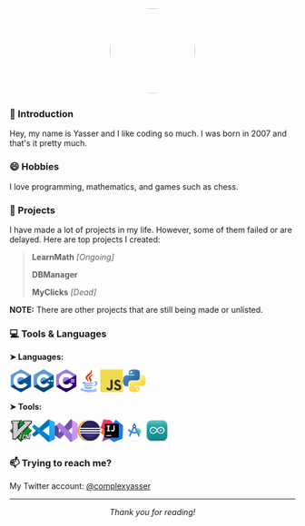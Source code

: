 <div align="center">
    <img style="border-radius: 50%;" src="https://avatars.githubusercontent.com/u/154368175?v=4" width="150px" height="150px">
</div>


### 👋 Introduction

Hey, my name is Yasser and I like coding so much. I was born in 2007 and that's it pretty much.

### 😄 Hobbies

I love programming, mathematics, and games such as chess.

### 📕 Projects

I have made a lot of projects in my life. However, some of them failed or are delayed. Here are top projects I created:
> **LearnMath** *[Ongoing]*
> 
> **DBManager**
> 
> **MyClicks** *[Dead]*

**NOTE:** There are other projects that are still being made or unlisted. 

### 💻 Tools & Languages

**➤ Languages:**

[<img align="left" alt="C" height="40px" width="40px" src="./assets/icons/c.png" />](#)

[<img align="left" alt="C++" height="40px" width="40px" src="./assets/icons/cpp.png" />](#)

[<img align="left" alt="C#" height="40px" width="40px" src="./assets/icons/csharp.png" />](#)

[<img align="left" alt="Java" height="40px" width="40px" src="./assets/icons/java.png" />](https://www.java.com/)

[<img align="left" alt="JavaScript" height="40px" width="40px" src="./assets/icons/javascript.png" />](#)

[<img alt="Python" height="40px" width="40px" src="./assets/icons/python.png" />](https://www.python.org/)

**➤ Tools:**

[<img align="left" alt="Vim" height="40px" width="40px" src="./assets/icons/vim.png" />](https://www.vim.org/download.php)

[<img align="left" alt="VSCode" height="40px" width="40px" src="./assets/icons/vscode.png" />](https://code.visualstudio.com/)

[<img align="left" alt="Visual Studio" height="40px" width="40px" src="./assets/icons/vs.png" />](https://visualstudio.microsoft.com/)

[<img align="left" alt="Eclipse" height="40px" width="40px" src="./assets/icons/eclipse.png" />](https://www.eclipse.org/)

[<img align="left" alt="Intellij" height="40px" width="40px" src="./assets/icons/intellij.png" />](https://www.jetbrains.com/idea/)

[<img align="left" alt="Android" height="40px" width="40px" src="./assets/icons/android.png" />](https://developer.android.com/studio)

[<img alt="Arduino" height="40px" width="40px" src="./assets/icons/arduino.png" />](https://www.arduino.cc/en/software)

### 📫 Trying to reach me?

My Twitter account: [@complexyasser](https://x.com/@complexyasser)

---

<div align="center">
    <i>Thank you for reading!</i>
</div>

